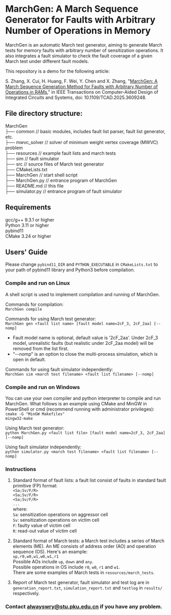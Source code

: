 # MarchGen: A  March Sequence Generator for Faults with Arbitrary Number of Operations in Memory

  MarchGen is an automatic March test generator, aiming to generate March tests for memory faults with arbitrary number of sensitization operations. It also integrates a fault simulator to check the fault coverage of a given March test under different fault models.

  This repository is a demo for the following article:
  
  S. Zhang, X. Cui, H. Huang, F. Wei, Y. Chen and X. Zhang, "[MarchGen: A March Sequence Generation Method for Faults with Arbitrary Number of Operations in RAMs](https://ieeexplore.ieee.org/document/11159503)," in IEEE Transactions on Computer-Aided Design of Integrated Circuits and Systems, doi: 10.1109/TCAD.2025.3609248.
    
## File directory structure:

  MarchGen
<br>    ├── common // basic modules, includes fault list parser, fault list generator, etc.
<br>    ├── mwvc_solver // solver of minimum weight vertex coverage (MWVC) problem
<br>    ├── resources // example fault lists and march tests
<br>    ├── sim // fault simulator
<br>    ├── src // source files of March test generator
<br>    ├── CMakeLists.txt
<br>    ├── MarchGen // start shell script
<br>    ├── MarchGen.py // entrance program of MarchGen
<br>    ├── README.md // this file
<br>    ├── simulator.py // entrance program of fault simulator

## Requirements
gcc/g++ 9.3.1 or higher
<br>  Python 3.11 or higher
<br>  pybind11
<br> CMake 3.24 or higher
## Users' Guide
Please change ```pybind11_DIR``` and ```PYTHON_EXECUTABLE``` in ```CMakeLists.txt``` to your path of pybind11 library and Python3 before compilation.
### Compile and run on Linux
A shell script is used to implement compilation and running of MarchGen. 

Commands for compilation:
<br>    ```MarchGen compile```

Commands for using March test generator:
<br>    ```MarchGen gen <fault list name> [fault model name=2cF_3, 2cF_2aa] [--nomp]```
*    Fault model name is optional, default value is '2cF_2aa'. Under 2cF_3 model, unrealistic faults (but realistic under 2cF_2aa model) will be removed from the list first.
*    "--nomp" is an option to close the multi-process simulation, which is open in default.

Commands for using fault simulator independently:
<br>    ```MarchGen sim <march test filename> <fault list filename> [--nomp]```

### Compile and run on Windows
You can use your own compiler and python interpreter to compile and run MarchGen. What follows is an example using CMake and MinGW in PowerShell or cmd (recommend running with administrator privileges):
<br>    ```cmake -G "MinGW Makefiles"```
<br>    ```mingw32-make```

Using March test generator:
<br>    ```python MarchGen.py <fault list file> [fault model name=2cF_3, 2cF_2aa] [--nomp]```

Using fault simulator independently:
<br>    ```python simulator.py <march test filename> <fault list filename> [--nomp]```

### Instructions
1. Standard format of fault lists: a fault list consist of faults in standard fault primitive (FP) format: <br> ```<Sa;Sv/F/R>```
<br> ```<Sa;Sv/F/R>```
<br> ```<Sa;Sv/F/R>```
<br> ```...``` <br> where: <br> ```Sa```: sensitization operations on aggressor cell <br> ```Sv```: sensitization operations on victim cell <br> ```F```: faulty value of victim cell <br> ```R```: read-out value of victim cell

2. Standard format of March tests: a March test includes a series of March elements (ME). An ME consists of address order (AO) and operation sequence (OS). Here's an example:
<br> ```up,r0,w0,w1,w0,w1,r1``` <br> Possible AOs include ```up```, ```down``` and ```any```. <br> Possible operations in OS include ```r0```, ```w0```, ```r1``` and ```w1```. <br> There are some examples of March tests in ```resources/march_tests```.

3. Report of March test generator, fault simulator and test log are in ```generation_report.txt```, ```simulation_report.txt``` and ```testlog``` in ```results/``` respectively.

### Contact alwayswry@stu.pku.edu.cn if you have any problem.


 
